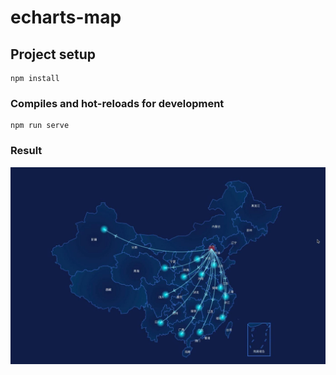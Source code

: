# echarts-map

## Project setup
```
npm install
```

### Compiles and hot-reloads for development
```
npm run serve
```

### Result
![效果图](public/result.jpg)
